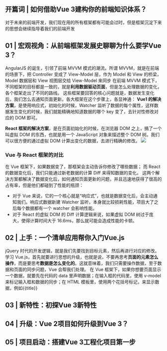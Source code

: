 ## 开篇词 | 如何借助Vue 3建构你的前端知识体系？
对于未来的前端开发，我们现在用的所有框架都有可能会过时，但是框架沉淀下来的思想会继续指导着我们的前端开发




## 01 | 宏观视角：从前端框架发展史聊聊为什么要学Vue 3？
AngularJS 的诞生，引领了前端 MVVM 模式的潮流。所谓 MVVM，就是在前端的场景下，把 Controller 变成了 View-Model 层，作为 Model 和 View 的桥梁，Model 数据层和 View 视图层交给 View-Model 来同步
在前端 MVVM 模式下，不同框架的目标都是一致的，就是**利用数据驱动页面**，但是怎么处理数据的变化，各个框架走出了不同的路线。
这些框架要回答的核心问题就是，数据发生变化后，我们怎么去通知页面更新。各大框架在这个步骤上，各显神通：
**Vue1 的解决方案**，是使用响应式，初始化的时候，Watcher 监听了数据的每个属性，这样数据发生变化的时候，我们就能精确地知道数据的哪个 key 变了，去针对性修改对应的 DOM 即可。


**React 框架的解决方案**，是在页面初始化的时候，在浏览器 DOM 之上，搞了一个叫虚拟 DOM 的东西，也就是用一个 JavaScript 对象来描述整个 DOM 树。我们可以很方便的通过虚拟 DOM 计算出变化的数据，去进行精确的修改。
![](https://sxm-upload.oss-cn-beijing.aliyuncs.com/imgs/538ded95-57ec-44c5-bb99-f8b00ccc3ae2.jpg)


### Vue 与 React 框架的对比
在 Vue 框架下，如果数据变了，那框架会主动告诉你修改了哪些数据；
而 React 的数据变化后，我们只能通过新老数据的计算 Diff 来得知数据的变化。
这两个解决方案都解决了数据变化后，如何通知页面更新的问题，并且迅速地获得了很高的占有率，但是他们都碰到了性能的瓶颈：
* 对于 Vue 来说，它的一个核心就是“响应式”，也就是数据变化后，会主动通知我们。响应式数据新建 Watcher 监听，本身就比较损耗性能，项目大了之后每个数据都有一个 watcher 会影响性能。
* 对于 React 的虚拟 DOM 的 Diff 计算逻辑来说，如果虚拟 DOM 树过于庞大，使得计算时间大于 16.6ms，那么就可能会造成性能的卡顿。






## 02 | 上手：一个清单应用帮你入门Vue.js


jQuery 时代的开发逻辑，就是我们先要找到目标元素，然后再进行对应的修改。
学习 Vue.js，首先就要进行思想的升级，也就是说，不要再思考**页面的元素怎么操作**，而是要思考**数据是怎么变化的**。这就意味着，我们只需要操作数据，至于数据和页面的同步问题，Vue 会帮我们处理。
在 Vue 框架下，如果你想要页面显示一个数据，就要先在代码的 data 里声明数据；在输入框的代码里，使用 v-model 来标记输入框和数据的同步；在 HTML 模板里，使用两个花括号标记，来显示数据，例如{{title}}




## 03 | 新特性：初探Vue 3新特性




## 04 | 升级：Vue 2项目如何升级到Vue 3？


## 05 | 项目启动：搭建Vue 3工程化项目第一步



